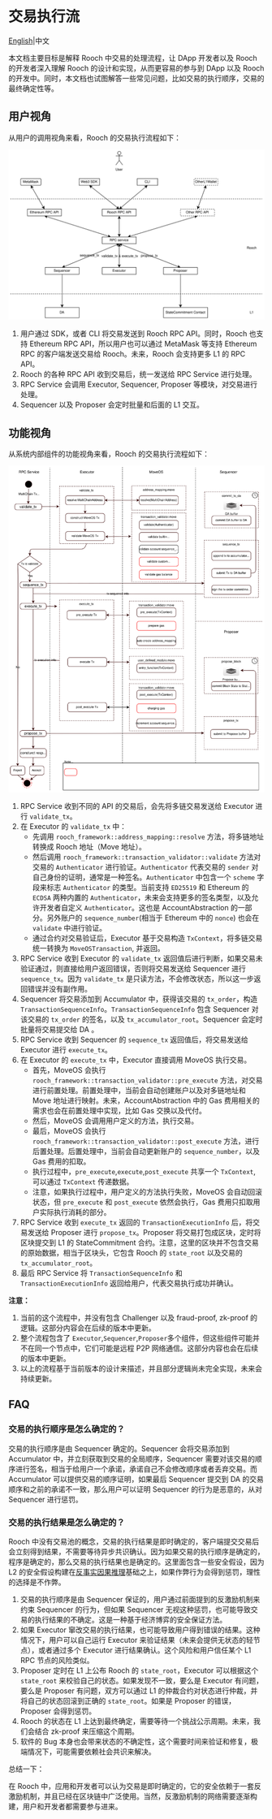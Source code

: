 # 交易执行流

[English](./transaction_flow.md)|中文

本文档主要目标是解释 Rooch 中交易的处理流程，让 DApp 开发者以及 Rooch 的开发者深入理解 Rooch 的设计和实现，从而更容易的参与到 DApp 以及 Rooch 的开发中。同时，本文档也试图解答一些常见问题，比如交易的执行顺序，交易的最终确定性等。

## 用户视角

从用户的调用视角来看，Rooch 的交易执行流程如下：

![rooch transaction flow user perspective](./rooch-design-transaction-flow-user-perspective.svg)

1. 用户通过 SDK，或者 CLI 将交易发送到 Rooch RPC API。同时，Rooch 也支持 Ethereum RPC API，所以用户也可以通过 MetaMask 等支持 Ethereum RPC 的客户端发送交易给 Rooch。未来，Rooch 会支持更多 L1 的 RPC API。
2. Rooch 的各种 RPC API 收到交易后，统一发送给 RPC Service 进行处理。
3. RPC Service 会调用 Executor, Sequencer, Proposer 等模块，对交易进行处理。
4. Sequencer 以及 Proposer 会定时批量和后面的 L1 交互。 

## 功能视角

从系统内部组件的功能视角来看，Rooch 的交易执行流程如下：

![rooch transaction flow functional perspective](./rooch-design-transaction-flow-functional-perspective.svg)

1. RPC Service 收到不同的 API 的交易后，会先将多链交易发送给 Executor 进行 `validate_tx`。
2. 在 Executor 的 `validate_tx` 中：
    * 先调用 `rooch_framework::address_mapping::resolve` 方法，将多链地址转换成 Rooch 地址（Move 地址）。
    * 然后调用 `rooch_framework::transaction_validator::validate` 方法对交易的 `Authenticator` 进行验证。`Authenticator` 代表交易的 `sender` 对自己身份的证明，通常是一种签名。`Authenticator` 中包含一个 `scheme` 字段来标志 `Authenticator` 的类型。当前支持 `ED25519` 和 Ethereum 的 `ECDSA` 两种内置的 `Authenticator`，未来会支持更多的签名类型，以及允许开发者自定义 `Authenticator`。这也是 AccountAbstraction 的一部分。另外账户的 `sequence_number`(相当于 Ethereum 中的 `nonce`) 也会在 `validate` 中进行验证。
    * 通过合约对交易验证后，Executor 基于交易构造 `TxContext`，将多链交易统一转换为 `MoveOSTransaction`, 并返回。
3. RPC Service 收到 Executor 的 `validate_tx` 返回值后进行判断，如果交易未验证通过，则直接给用户返回错误，否则将交易发送给 Sequencer 进行 `sequence_tx`。因为 `validate_tx` 是只读方法，不会修改状态，所以这一步返回错误并没有副作用。
4. Sequencer 将交易添加到 Accumulator 中，获得该交易的 `tx_order`，构造 `TransactionSequenceInfo`。`TransactionSequenceInfo` 包含 Sequencer 对该交易的 `tx_order` 的签名，以及 `tx_accumulator_root`。Sequencer 会定时批量将交易提交给 DA 。
5. RPC Service 收到 Sequencer 的 `sequence_tx` 返回值后，将交易发送给 Executor 进行 `execute_tx`。
6. 在 Executor 的 `execute_tx` 中，Executor 直接调用 MoveOS 执行交易。
    * 首先，MoveOS 会执行 `rooch_framework::transaction_validator::pre_execute` 方法，对交易进行前置处理。前置处理中，当前会自动创建账户以及对多链地址和 Move 地址进行映射。未来，AccountAbstraction 中的 Gas 费用相关的需求也会在前置处理中实现，比如 Gas 交换以及代付。
    * 然后，MoveOS 会调用用户定义的方法，执行交易。
    * 最后，MoveOS 会执行 `rooch_framework::transaction_validator::post_execute` 方法，进行后置处理。后置处理中，当前会自动更新账户的 `sequence_number`，以及 Gas 费用的扣取。
    * 执行过程中，`pre_execute`,`execute`,`post_execute` 共享一个 `TxContext`, 可以通过 `TxContext` 传递数据。
    * 注意，如果执行过程中，用户定义的方法执行失败，MoveOS 会自动回滚状态，但 `pre_execute` 和 `post_execute` 依然会执行，Gas 费用只扣取用户实际执行消耗的部分。
7. RPC Service 收到 `execute_tx` 返回的 `TransactionExecutionInfo` 后，将交易发送给 Proposer 进行 `propose_tx`。Proposer 将交易打包成区块，定时将区块提交到 L1 的 StateCommitment 合约。注意，这里的区块并不包含交易的原始数据，相当于区块头，它包含 Rooch 的 `state_root` 以及交易的 `tx_accumulator_root`。
8. 最后 RPC Service 将 `TransactionSequenceInfo` 和 `TransactionExecutionInfo` 返回给用户，代表交易执行成功并确认。

**注意：**
1. 当前的这个流程中，并没有包含 Challenger 以及 fraud-proof, zk-proof 的逻辑。这部分内容会在后续的版本中更新。
2. 整个流程包含了 `Executor`,`Sequencer`,`Proposer`多个组件，但这些组件可能并不在同一个节点中，它们可能是远程 P2P 网络通信。这部分内容也会在后续的版本中更新。
3. 以上的流程基于当前版本的设计来描述，并且部分逻辑尚未完全实现，未来会持续更新。

## FAQ

### 交易的执行顺序是怎么确定的？
    
交易的执行顺序是由 Sequencer 确定的。Sequencer 会将交易添加到 Accumulator 中，并立刻获取到交易的全局顺序，Sequencer 需要对该交易的顺序进行签名，相当于给用户一个承诺，承诺自己不会修改顺序或者丢弃交易。而 Accumulator 可以提供交易的顺序证明，如果最后 Sequencer 提交到 DA 的交易顺序和之前的承诺不一致，那么用户可以证明 Sequencer 的行为是恶意的，从对 Sequencer 进行惩罚。 

### 交易的执行结果是怎么确定的？

Rooch 中没有交易池的概念，交易的执行结果是即时确定的，客户端提交交易后会立刻得到结果，不需要等待异步共识确认。因为如果交易的执行顺序是确定的，程序是确定的，那么交易的执行结果也是确定的。这里面包含一些安全假设，因为 L2 的安全假设构建在[反事实因果推理](https://en.wikipedia.org/wiki/Counterfactual_thinking)基础之上，如果作弊行为会得到惩罚，理性的选择是不作弊。

1. 交易的执行顺序是由 Sequencer 保证的，用户通过前面提到的反激励机制来约束 Sequencer 的行为，但如果 Sequencer 无视这种惩罚，也可能导致交易的执行结果的不确定。这是一种基于经济博弈的安全保证方法。
2. 如果 Executor 窜改交易的执行结果，也可能导致用户得到错误的结果。这种情况下，用户可以自己运行 Executor 来验证结果（未来会提供无状态的轻节点），或者通过多个 Executor 进行结果确认。这个风险和用户信任某个 L1 RPC 节点的风险类似。
3. Proposer 定时在 L1 上公布 Rooch 的 `state_root`，Executor 可以根据这个 `state_root` 来校验自己的状态。如果发现不一致，要么是 Executor 有问题，要么是 Proposer 有问题，双方可以通过 L1 的仲裁合约对状态进行仲裁，并将自己的状态回滚到正确的 `state_root`。如果是 Proposer 的错误，Proposer 会得到惩罚。
4. Rooch 的状态在 L1 上达到最终确定，需要等待一个挑战公示周期。未来，我们会结合 zk-proof 来压缩这个周期。
5. 软件的 Bug 本身也会带来状态的不确定性，这个需要时间来验证和修复，极端情况下，可能需要依赖社会共识来解决。

总结一下：

在 Rooch 中，应用和开发者可以认为交易是即时确定的，它的安全依赖于一套反激励机制，并且已经在区块链中广泛使用。当然，反激励机制的网络需要逐渐构建，用户和开发者都需要参与进来。